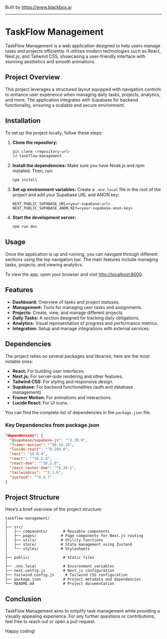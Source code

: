 
Built by https://www.blackbox.ai

---

# TaskFlow Management

TaskFlow Management is a web application designed to help users manage tasks and projects efficiently. It utilizes modern technologies such as React, Next.js, and Tailwind CSS, showcasing a user-friendly interface with stunning aesthetics and smooth animations. 

## Project Overview

This project leverages a structured layout equipped with navigation controls to enhance user experience when managing daily tasks, projects, analytics, and more. The application integrates with Supabase for backend functionality, ensuring a scalable and secure environment.

## Installation

To set up the project locally, follow these steps:

1. **Clone the repository:**
   ```bash
   git clone <repository-url>
   cd taskflow-management
   ```

2. **Install the dependencies:**
   Make sure you have Node.js and npm installed. Then, run:
   ```bash
   npm install
   ```

3. **Set up environment variables:**
   Create a `.env.local` file in the root of the project and add your Supabase URL and ANON key:
   ```plaintext
   NEXT_PUBLIC_SUPABASE_URL=<your-supabase-url>
   NEXT_PUBLIC_SUPABASE_ANON_KEY=<your-supabase-anon-key>
   ```

4. **Start the development server:**
   ```bash
   npm run dev
   ```

## Usage

Once the application is up and running, you can navigate through different sections using the top navigation bar. The main features include managing tasks, projects, and viewing analytics. 

To view the app, open your browser and visit [http://localhost:8000](http://localhost:8000).

## Features

- **Dashboard:** Overview of tasks and project statuses.
- **Management:** Tools for managing user tasks and assignments.
- **Projects:** Create, view, and manage different projects.
- **Daily Tasks:** A section designed for tracking daily obligations.
- **Analytics:** Visual representation of progress and performance metrics.
- **Integration:** Setup and manage integrations with external services.

## Dependencies

The project relies on several packages and libraries; here are the most notable ones:

- **React:** For building user interfaces.
- **Next.js:** For server-side rendering and other features.
- **Tailwind CSS:** For styling and responsive design.
- **Supabase:** For backend functionalities (auth and database management).
- **Framer Motion:** For animations and interactions.
- **Lucide React:** For UI icons.

You can find the complete list of dependencies in the `package.json` file.

### Key Dependencies from package.json

```json
"dependencies": {
  "@supabase/supabase-js": "^2.39.0",
  "framer-motion": "^10.16.16",
  "lucide-react": "^0.294.0",
  "next": "14.0.4",
  "react": "^18.2.0",
  "react-dom": "^18.2.0",
  "react-router-dom": "^6.20.1",
  "tailwindcss": "^3.3.6",
  "zustand": "^4.4.7"
}
```

## Project Structure

Here’s a brief overview of the project structure:

```
taskflow-management/
│
├── src/
│   ├── components/       # Reusable components
│   ├── pages/           # Page components for Next.js routing
│   ├── utils/           # Utility functions
│   ├── store/           # State management using Zustand
│   └── styles/          # Stylesheets
│
├── public/               # Static files
│
├── .env.local            # Environment variables
├── next.config.js        # Next.js configuration
├── tailwind.config.js     # Tailwind CSS configuration
├── package.json          # Project metadata and dependencies
└── README.md             # Project documentation
```

## Conclusion

TaskFlow Management aims to simplify task management while providing a visually appealing experience. For any further questions or contributions, feel free to reach out or open a pull request.

Happy coding!